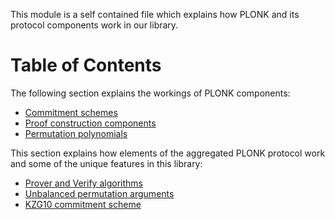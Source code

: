 This module is a self contained file which explains
how PLONK and its protocol components work in our library.

Table of Contents
=================

The following section explains the workings of PLONK components:
* [Commitment schemes](commitment_schemes/index.html#commitment-schemes)
* [Proof construction components](prove_verify/index.html#plonk-proof-construction)
* [Permutation polynomials](prove_verify/index.html#lagrangian-polynomials)



This section explains how elements of the aggregated PLONK protocol work
and some of the unique features in this library:

* [Prover and Verify algorithms](prove_verify/index.html)
* [Unbalanced permutation arguments](unbalanced_perm_args/index.html)
* [KZG10 commitment scheme](kzg10/index.html)

